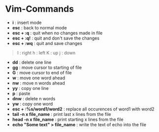 # Vim-Commands

- **i** : insert mode
- **esc** : back to normal mode
- **esc + :q** : quit when no changes made in file
- **esc + :q!** : quit and don't save the changes
- **esc + :wq** : quit and save changes
> l : right
> h : left
> K : up
> j : down
- **dd** : delete one line
- **gg** : move cursor to starting of file
- **G** : move cursor to end of file
- **w** : move one word ahead
- **nw** : move n words ahead
- **yy** : copy one line
- **p** : paste
- **dnw** : delete n words
- **yw** : copy one word
- **esc + :%s/word1/word2** : replace all occurences of word1 with word2
- **tail -n x file_name** : print last x lines from the file
- **head -n x file_name** : print starting x lines from the file
- **echo "Some text" > file_name** : write the text of echo into the file
